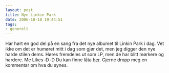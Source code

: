 ```yaml
---
layout: post
title: Nye Linkin Park
date: 2006-10-18 19:44:51
tags: 
- generelt
---
```

Har hørt en god del på en sang fra det nye albumet til Linkin Park i dag. Vet ikke om det er humøret mitt i dag som gjør det, men jeg digger den nye harde stilen dems. Høres fremdeles ut som LP, men de har blitt mørkere og hardere. Me Likes :D :D Du kan finne låta <a href="http://hahninator.sotrix.net/lpa/Qwerty/01%20QWERTY.mp3">her</a>. Gjerne dropp meg en kommentar om hva du synes. <div align="center"><object width="425" height="350"><param name="movie" value="http://www.youtube.com/v/YnDDLHxgCe4"></param><param name="wmode" value="transparent"></param><embed src="http://www.youtube.com/v/YnDDLHxgCe4" type="application/x-shockwave-flash" wmode="transparent" width="425" height="350"></embed></object></div>
